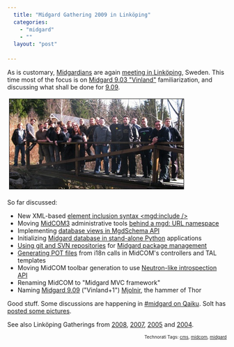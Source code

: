 ```yaml
---
  title: "Midgard Gathering 2009 in Linköping"
  categories: 
    - "midgard"
    - ""
  layout: "post"

---
```

<p>
As is customary, <a href="http://www.midgard-project.org/">Midgardians</a> are again <a href="http://www.midgard-project.org/community/events/gathering_march_2009/">meeting in Linköping</a>, Sweden. This time most of the focus is on <a href="http://bergie.iki.fi/blog/midgard_2-more_than_just_php-more_than_just_cms/">Midgard 9.03 "Vinland"</a> familiarization, and discussing what shall be done for <a href="http://trac.midgard-project.org/milestone/9.09%20Mjolnir">9.09</a>.
</p><p>
<a href="/files/midgardians-linkoping-20090321-small.jpg"><img src="/files/midgardians-linkoping-20090321-small-tm.jpg" height="206" width="400" border="1" hspace="4" vspace="4" alt="Midgardians in Linköping" title="Midgardians in Linköping" /></a>
</p><p>
So far discussed:
</p><ul>
<li>New XML-based <a href="http://trac.midgard-project.org/ticket/890">element inclusion syntax &lt;mgd:include /&gt;</a></li>
<li>Moving <a href="http://bergie.iki.fi/blog/midcom_3_at_a_glance/">MidCOM3</a> administrative tools <a href="http://trac.midgard-project.org/ticket/1003">behind a mgd: URL namespace</a></li>
<li>Implementing <a href="http://marcin.soltysiak.com/33820a90161411deaaef3553e562a200a200/">database views in MgdSchema API</a></li>
<li>Initializing <a href="http://www.midgard-project.org/discussion/user-forum/initializing_midgard_environment_in_python/">Midgard database in stand-alone Python</a> applications</li>
<li><a href="http://etherpad.com/f7ioYW6ion">Using git and SVN repositories</a> for <a href="http://www.midgard-project.org/discussion/developer-forum/thinking_again_about_midcom3_package_management/">Midgard package management</a></li>
<li><a href="http://plone.org/documentation/how-to/generating-pot-of-archetypes-based-products">Generating POT files</a> from i18n calls in MidCOM's controllers and TAL templates</li>
<li>Moving MidCOM toolbar generation to use <a href="http://bergie.iki.fi/blog/neutron_protocol-separating_ui_from_the_cms/">Neutron-like introspection API</a></li>
<li>Renaming MidCOM to "Midgard MVC framework"</li>
<li>Naming <a href="http://trac.midgard-project.org/milestone/9.09%20Mjolnir">Midgard 9.09</a> ("Vinland+1") <a href="http://en.wikipedia.org/wiki/Mjolnir">Mjolnir</a>, the hammer of Thor</li>
</ul><p>
Good stuff. Some discussions are happening in <a href="http://www.qaiku.com/channels/show/midgard/">#midgard on Qaiku</a>. Solt has <a href="http://marcin.soltysiak.com/photos/tag/all/Linkoping2009/">posted some pictures</a>.
</p><p>
See also Linköping Gatherings from <a href="http://bergie.iki.fi/blog/midgard_developers_in_linkoping/">2008</a>, <a href="http://bergie.iki.fi/blog/midgard_developer_meeting-winter_2007/">2007</a>, <a href="http://bergie.iki.fi/blog/midgard-meeting-in-linkoping/">2005</a> and <a href="http://bergie.iki.fi/blog/the_connected_gathering/">2004</a>.
</p>
<p style="text-align:right;font-size:10px;">Technorati Tags: <a href="http://www.technorati.com/tag/cms" rel="tag">cms</a>, <a href="http://www.technorati.com/tag/midcom" rel="tag">midcom</a>, <a href="http://www.technorati.com/tag/midgard" rel="tag">midgard</a></p>